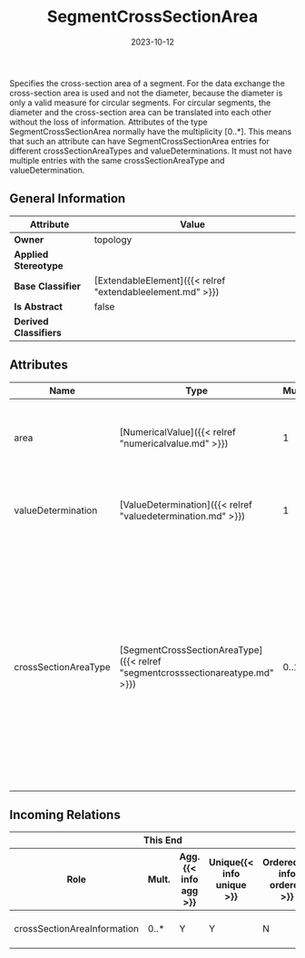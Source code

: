 ﻿---
title: SegmentCrossSectionArea
toc: false
type: specs
date: "2023-10-12"
draft: false
specification: VEC
version: 2.1.0
documentType: "Recommendation"
elementType: Class
classes:
  - SegmentCrossSectionArea
menu_name: vec-2.1.0
---
<p> Specifies the cross-section area of a segment. For the data exchange the cross-section area is used and not the diameter, because the diameter is only a valid measure for circular segments. For circular segments, the diameter and the cross-section area can be translated into each other without the loss of information. Attributes of the type SegmentCrossSectionArea normally have the multiplicity [0..*]. This means that such an attribute can have SegmentCrossSectionArea entries for different crossSectionAreaTypes and valueDeterminations. It must not have multiple entries with the same crossSectionAreaType and valueDetermination.      </p>

## General Information

| Attribute               | Value |
|-------------------------|-------|
| **Owner**               | topology |
| **Applied Stereotype**  |   |
| **Base Classifier**     | [ExtendableElement]({{< relref "extendableelement.md" >}})<br/>  |
| **Is Abstract**         | false |
| **Derived Classifiers** |   |

## Attributes
|  Name  |  Type  |  Mult.  |  Description  |  Owning Classifier  |
|--------|--------|---------|---------------|--------------|
|area| [NumericalValue]({{< relref "numericalvalue.md" >}}) | 1 | <p> Specifies the value of the cross-section area of the segment.      </p> | [SegmentCrossSectionArea]({{< relref "segmentcrosssectionarea.md" >}}) |
|valueDetermination| [ValueDetermination]({{< relref "valuedetermination.md" >}}) | 1 | <p> Specifies the method for determination of the value.      </p> | [SegmentCrossSectionArea]({{< relref "segmentcrosssectionarea.md" >}}) |
|crossSectionAreaType| [SegmentCrossSectionAreaType]({{< relref "segmentcrosssectionareatype.md" >}}) | 0..1 | <p> Specifies the type of the cross-section area of the segment. Different types are for example needed to differentiate between the designed space of a segment and the required space (e.g. calculated from the wires going through the segment).      </p>      <p> Attribute is defined as an <i>OpenEnumeration.</i>      </p> | [SegmentCrossSectionArea]({{< relref "segmentcrosssectionarea.md" >}}) |


##  Incoming Relations
<table>
    <thead>
        <tr>
           <th colspan="5">This End</th>
           <th colspan="2">Other End</th>
           <th colspan="1">General</th>
        </tr>
        <tr>
           <th>Role</th>
           <th>Mult.</th>
           <th>Agg.{{< info agg >}}</th>
           <th>Unique{{< info unique >}}</th>
           <th>Ordered{{< info ordered >}}</th>
           <th>Type</th>
           <th>Mult.</th>
           <th>Description</th>
        </tr>
    <thead>
    <tbody>
    <tr>
        <td>crossSectionAreaInformation</td>
        <td>0..*</td>
        <td>Y</td>
        <td>Y</td>
        <td>N</td>
        <td><a href="{{< relref "topologysegment.md" >}}">TopologySegment</a></td>
        <td>1</td>
        <td>Specifies the different SegmentCrossSectionAreas of the TopologySegment.</td>
    </tr>
    </tbody>
</table>



